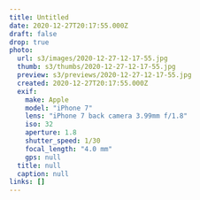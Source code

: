 ```yaml
---
title: Untitled
date: 2020-12-27T20:17:55.000Z
draft: false
drop: true
photo:
  url: s3/images/2020-12-27-12-17-55.jpg
  thumb: s3/thumbs/2020-12-27-12-17-55.jpg
  preview: s3/previews/2020-12-27-12-17-55.jpg
  created: 2020-12-27T20:17:55.000Z
  exif:
    make: Apple
    model: "iPhone 7"
    lens: "iPhone 7 back camera 3.99mm f/1.8"
    iso: 32
    aperture: 1.8
    shutter_speed: 1/30
    focal_length: "4.0 mm"
    gps: null
  title: null
  caption: null
links: []
---
```

